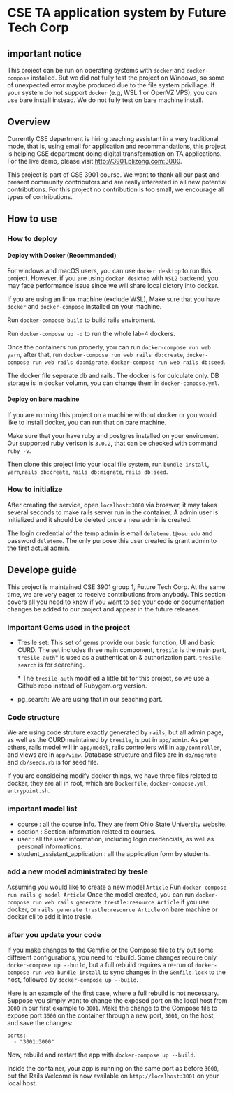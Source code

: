 # CSE TA application system by Future Tech Corp

## important notice
This project can be run on operating systems with ```docker``` and ```docker-compose``` installed. But we did not fully test the project on Windows, so some of unexpected error maybe produced due to the file system privillage. If your system do not support ```docker``` (e.g, WSL 1 or OpenVZ VPS), you can use bare install instead. We do not fully test on bare machine install.

## Overview
Currently CSE department is hiring teaching assistant in a very traditional mode, that is, using email for application and recommandations, this project is helping CSE department doing digital transformation on TA applications. For the live demo, please visit http://3901.plizong.com:3000.

This project is part of CSE 3901 course. We want to thank all our past and present community contributors and are really interested in all new potential contributions. For this project no contribution is too small, we encourage all types of contributions.



## How to use

### How to deploy

#### Deploy with Docker (Recommanded)
For windows and macOS users, you can use ```docker desktop``` to run this project. However, if you are using ```docker desktop``` with ```WSL2``` backend, you may face performance issue since we will share local dictory into docker.

If you are using an linux machine (exclude WSL), Make sure that you have ```docker``` and ```docker-compose``` installed on your machine.

Run ```docker-compose build``` to build rails enviroment.

Run ```docker-compose up -d``` to run the whole lab-4 dockers.

Once the containers run properly, you can run ```docker-compose run web yarn```, after that, run ```docker-compose run web rails db:create```, ```docker-compose run web rails db:migrate```, ```docker-compose run web rails db:seed```.

The docker file seperate db and rails. The docker is for culculate only. DB storage is in docker volumn, you can change them in ```docker-compose.yml```.

#### Deploy on bare machine
If you are running this project on a machine without docker or you would like to install docker, you can run that on bare machine.

Make sure that your have ruby and postgres installed on your enviroment. Our supported ruby verison is ```3.0.2```, that can be checked with command ```ruby -v```.

Then clone this project into your local file system, run ```bundle install```, ```yarn```,```rails db:create```, ```rails db:migrate```, ```rails db:seed```.

### How to initialize
After creating the service, open ```localhost:3000``` via broswer, it may takes several seconds to make rails server run in the container. A admin user is initialized and it should be deleted once a new admin is created. 

The login credential of the temp admin is email ```deleteme.1@osu.edu``` and password ```deleteme```. The only purpose this user created is grant admin to the first actual admin.

## Develope guide
This project is maintained CSE 3901 group 1, Future Tech Corp. At the same time, we are very eager to receive contributions from anybody. This section covers all you need to know if you want to see your code or documentation changes be added to our project and appear in the future releases.

### Important Gems used in the project
* Tresile set: This set of gems provide our basic function, UI and basic CURD. The set includes three main component, ```tresile``` is the main part, ```tresile-auth```* is used as a authentication & authorization part. ```tresile-search``` is for searching.

    \* The ```tresile-auth``` modified a little bit for this project, so we use a Github repo instead of Rubygem.org version.

* pg_search: We are using that in our seaching part.

### Code structure
We are using code struture exactly generated by ```rails```, but all admin page, as well as the CURD maintained by ```tresile```, is put in ```app/admin```. As per others, rails model will in ```app/model```, rails controllers will in ```app/controller```, and views are in ```app/view```. Database structure and files are in ```db/migrate``` and ```db/seeds.rb``` is for seed file.

If you are consideing modify docker things, we have three files related to docker, they are all in root, which are ```Dockerfile```, ```docker-compose.yml```, ```entrypoint.sh```.

### important model list
* course : all the course info. They are from Ohio State University website.
* section : Section information related to courses.
* user : all the user information, including login credencials, as well as personal informations.
* student_assistant_application  : all the application form by students.

### add a new model administrated by tresle
Assuming you would like to create a new model ```Article```
Run ```docker-compose run rails g model Article```
Once the model created, you can run ```docker-compose run web rails generate trestle:resource Article``` if you use docker, or ```rails generate trestle:resource Article``` on bare machine or docker cli to add it into tresle.

### after you update your code
If you make changes to the Gemfile or the Compose file to try out some different configurations, you need to rebuild. Some changes require only ```docker-compose up --build```, but a full rebuild requires a re-run of ```docker-compose run web bundle install``` to sync changes in the ```Gemfile.lock``` to the host, followed by ```docker-compose up --build```.

Here is an example of the first case, where a full rebuild is not necessary. Suppose you simply want to change the exposed port on the local host from ```3000``` in our first example to ```3001```. Make the change to the Compose file to expose port ```3000``` on the container through a new port, ```3001```, on the host, and save the changes:
```
ports:
  - "3001:3000"
```
Now, rebuild and restart the app with ```docker-compose up --build```.

Inside the container, your app is running on the same port as before ```3000```, but the Rails Welcome is now available on ```http://localhost:3001``` on your local host.



